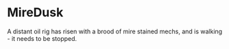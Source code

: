 # MireDusk
 A distant oil rig has risen with a brood of mire stained mechs, and is walking - it needs to be stopped.
